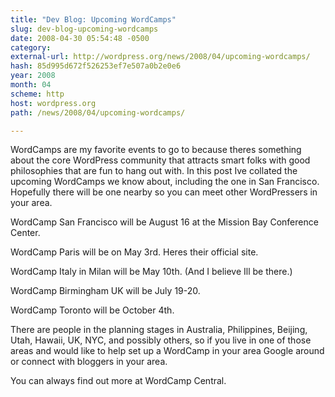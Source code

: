 ```yaml
---
title: "Dev Blog: Upcoming WordCamps"
slug: dev-blog-upcoming-wordcamps
date: 2008-04-30 05:54:48 -0500
category: 
external-url: http://wordpress.org/news/2008/04/upcoming-wordcamps/
hash: 85d995d672f526253ef7e507a0b2e0e6
year: 2008
month: 04
scheme: http
host: wordpress.org
path: /news/2008/04/upcoming-wordcamps/

---
```


WordCamps are my favorite events to go to because theres something about the core WordPress community that attracts smart folks with good philosophies that are fun to hang out with. In this post Ive collated the upcoming WordCamps we know about, including the one in San Francisco. Hopefully there will be one nearby so you can meet other WordPressers in your area.

WordCamp San Francisco will be August 16 at the Mission Bay Conference Center.

WordCamp Paris will be on May 3rd. Heres their official site.

WordCamp Italy in Milan will be May 10th. (And I believe Ill be there.)

WordCamp Birmingham UK will be July 19-20.

WordCamp Toronto will be October 4th.

There are people in the planning stages in Australia, Philippines, Beijing, Utah, Hawaii, UK, NYC, and possibly others, so if you live in one of those areas and would like to help set up a WordCamp in your area Google around or connect with bloggers in your area.

You can always find out more at WordCamp Central.
